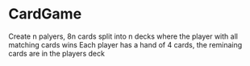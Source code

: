 # CardGame
Create n palyers, 8n cards split into n decks where the player with all matching cards wins
Each player has a hand of 4 cards, the reminaing cards are in the players deck

